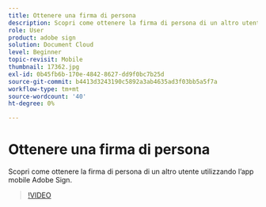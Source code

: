 ```yaml
---
title: Ottenere una firma di persona
description: Scopri come ottenere la firma di persona di un altro utente utilizzando l’app mobile Adobe Sign
role: User
product: adobe sign
solution: Document Cloud
level: Beginner
topic-revisit: Mobile
thumbnail: 17362.jpg
exl-id: 0b45fb6b-170e-4842-8627-dd9f0bc7b25d
source-git-commit: b4413d3243190c5892a3ab4635ad3f03bb5a5f7a
workflow-type: tm+mt
source-wordcount: '40'
ht-degree: 0%

---
```


# Ottenere una firma di persona

Scopri come ottenere la firma di persona di un altro utente utilizzando l’app mobile Adobe Sign.

>[!VIDEO](https://video.tv.adobe.com/v/17362?hidetitle=true)
